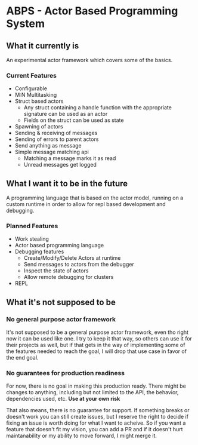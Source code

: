# ABPS - Actor Based Programming System

## What it currently is

An experimental actor framework which covers some of the basics.

### Current Features
- Configurable
- M:N Multitasking
- Struct based actors
  - Any struct containing a handle function with the appropriate signature can be used as an actor
  - Fields on the struct can be used as state
- Spawning of actors
- Sending & receiving of messages
- Sending of errors to parent actors
- Send anything as message
- Simple message matching api
  - Matching a message marks it as read
  - Unread messages get logged

## What I want it to be in the future

A programming language that is based on the actor model, running on a custom runtime in order to allow for repl
based development and debugging.

### Planned Features
- Work stealing
- Actor based programming language
- Debugging features
  - Create/Modify/Delete Actors at runtime
  - Send messages to actors from the debugger
  - Inspect the state of actors
  - Allow remote debugging for clusters
- REPL

## What it's not supposed to be

### No general purpose actor framework
It's not supposed to be a general purpose actor framework, even tho right now it can be used like one.
I try to keep it that way, so others can use it for their projects as well, but if that gets in the way of
implementing some of the features needed to reach the goal, I will drop that use case in favor of the end goal.

### No guarantees for production readiness
For now, there is no goal in making this production ready. There might be changes to anything, including but not
limited to the API, the behavior, dependencies used, etc. **Use at your own risk**

That also means, there is no guarantee for support. If something breaks or doesn't work you can still create issues,
but I reserve the right to decide if fixing an issue is worth doing for what I want to acheive.
So if you want a feature that doesn't fit my vision, you can add a PR and if it doesn't hurt maintanability
or my ability to move forward, I might merge it.
